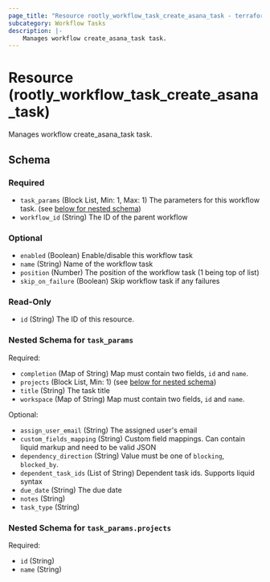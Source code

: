 ```yaml
---
page_title: "Resource rootly_workflow_task_create_asana_task - terraform-provider-rootly"
subcategory: Workflow Tasks
description: |-
    Manages workflow create_asana_task task.
---
```


# Resource (rootly_workflow_task_create_asana_task)

Manages workflow create_asana_task task.



<!-- schema generated by tfplugindocs -->
## Schema

### Required

- `task_params` (Block List, Min: 1, Max: 1) The parameters for this workflow task. (see [below for nested schema](#nestedblock--task_params))
- `workflow_id` (String) The ID of the parent workflow

### Optional

- `enabled` (Boolean) Enable/disable this workflow task
- `name` (String) Name of the workflow task
- `position` (Number) The position of the workflow task (1 being top of list)
- `skip_on_failure` (Boolean) Skip workflow task if any failures

### Read-Only

- `id` (String) The ID of this resource.

<a id="nestedblock--task_params"></a>
### Nested Schema for `task_params`

Required:

- `completion` (Map of String) Map must contain two fields, `id` and `name`.
- `projects` (Block List, Min: 1) (see [below for nested schema](#nestedblock--task_params--projects))
- `title` (String) The task title
- `workspace` (Map of String) Map must contain two fields, `id` and `name`.

Optional:

- `assign_user_email` (String) The assigned user's email
- `custom_fields_mapping` (String) Custom field mappings. Can contain liquid markup and need to be valid JSON
- `dependency_direction` (String) Value must be one of `blocking`, `blocked_by`.
- `dependent_task_ids` (List of String) Dependent task ids. Supports liquid syntax
- `due_date` (String) The due date
- `notes` (String)
- `task_type` (String)

<a id="nestedblock--task_params--projects"></a>
### Nested Schema for `task_params.projects`

Required:

- `id` (String)
- `name` (String)
